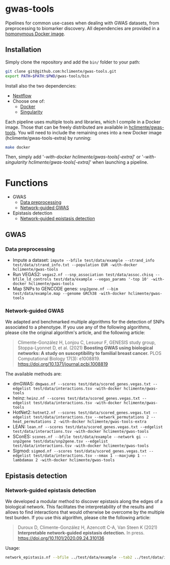 # gwas-tools

Pipelines for common use-cases when dealing with GWAS datasets, from preprocessing to biomarker discovery. All dependencies are provided in a [homonymous Docker image](https://hub.docker.com/repository/docker/hclimente/gwas-tools).

## Installation

Simply clone the repository and add the `bin/` folder to your path:

```bash
git clone git@github.com:hclimente/gwas-tools.git
export PATH=$PATH:$PWD/gwas-tools/bin
```

Install also the two dependencies:

- [Nextflow](https://www.nextflow.io/)
- Choose one of:
    - [Docker](https://docs.docker.com/desktop/#download-and-install)
    - [Singularity](https://docs.sylabs.io/guides/3.0/user-guide/installation.html)

Each pipeline uses multiple tools and libraries, which I compile in a Docker image. Those that can be freely distributed are available in [hclimente/gwas-tools](https://hub.docker.com/r/hclimente/gwas-tools). You will need to include the remaining ones into a new Docker image (hclimente/gwas-tools-extra) by running:

```bash
make docker
```

Then, simply add '*-with-docker hclimente/gwas-tools[-extra]*' or '*-with-singularity hclimente/gwas-tools[-extra]*' when launching a pipeline.

# Functions

- GWAS
    - [Data preprocessing](#data_preprocessing)
    - [Network-guided GWAS](#network_gwas)
- Epistasis detection
    - [Network-guided epistasis detection](#network_epistasis)

## GWAS

### Data preprocessing
<a name="data_preprocessing"></a>

- Impute a dataset: `impute --bfile test/data/example --strand_info test/data/strand_info.txt --population EUR -with-docker hclimente/gwas-tools`
- Run VEGAS2: `vegas2.nf --snp_association test/data/assoc.chisq --bfile_ld_controls test/data/example --vegas_params '-top 10' -with-docker hclimente/gwas-tools`
- Map SNPs to GENCODE genes: `snp2gene.nf --bim test/data/example.map --genome GRCh38 -with-docker hclimente/gwas-tools`

### Network-guided GWAS
<a name="network_gwas"></a>

We adapted and benchmarked multiple algorithms for the detection of SNPs associated to a phenotype. If you use any of the following algorithms, please cite the original algorithm's article, and the following article:

> Climente-González H, Lonjou C, Lesueur F, GENESIS study group, Stoppa-Lyonnet D, et al. (2021) **Boosting GWAS using biological networks: A study on susceptibility to familial breast cancer.** PLOS Computational Biology 17(3): e1008819. https://doi.org/10.1371/journal.pcbi.1008819

The available methods are:

- dmGWAS: `dmgwas.nf --scores test/data/scored_genes.vegas.txt --edgelist test/data/interactions.tsv -with-docker hclimente/gwas-tools`
- heinz: `heinz.nf --scores test/data/scored_genes.vegas.txt --edgelist test/data/interactions.tsv -with-docker hclimente/gwas-tools`
- HotNet2: `hotnet2.nf --scores test/data/scored_genes.vegas.txt --edgelist test/data/interactions.tsv --network_permutations 2 --heat_permutations 2 -with-docker hclimente/gwas-tools-extra`
- LEAN: `lean.nf --scores test/data/scored_genes.vegas.txt --edgelist test/data/interactions.tsv -with-docker hclimente/gwas-tools`
- SConES: `scones.nf --bfile test/data/example --network gi --snp2gene test/data/snp2gene.tsv --edgelist test/data/interactions.tsv -with-docker hclimente/gwas-tools`
- Sigmod: `sigmod.nf --scores test/data/scored_genes.vegas.txt --edgelist test/data/interactions.tsv --nmax 1 --maxjump 1 --lambdamax 2 -with-docker hclimente/gwas-tools`

## Epistasis detection

### Network-guided epistasis detection
<a name="network_epistasis"></a>

We developed a modular method to discover epistasis along the edges of a biological network. This facilitates the interpretability of the results and allows to find interactions that would otherwise be overcome by the multiple test burden. If you use this algorithm, please cite the following article:

> Duroux D, Climente-González H, Azencott C-A, Van Steen K (2021) **Interpretable network-guided epistasis detection.** In press. https://doi.org/10.1101/2020.09.24.310136

Usage:

```bash
network_epistasis.nf --bfile ../test/data/example --tab2 ../test/data/interactions.tab2 --snp2gene ../test/data/snp2gene.tsv --nperm 10
```
